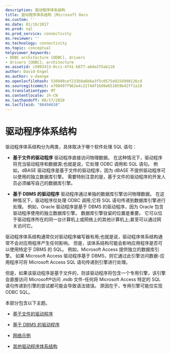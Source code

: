 ```yaml
---
description: 驱动程序体系结构
title: 驱动程序体系结构 |Microsoft Docs
ms.custom: ''
ms.date: 01/19/2017
ms.prod: sql
ms.prod_service: connectivity
ms.reviewer: ''
ms.technology: connectivity
ms.topic: conceptual
helpviewer_keywords:
- ODBC architecture [ODBC], drivers
- drivers [ODBC], architecture
ms.assetid: c5003413-0cc1-4f41-b877-a64e2f5ab118
author: David-Engel
ms.author: v-daenge
ms.openlocfilehash: 530940cef233b8a6b6a3f5c0575dd154998126cd
ms.sourcegitcommit: e700497f962e4c2274df16d9e651059b42ff1a10
ms.translationtype: MT
ms.contentlocale: zh-CN
ms.lasthandoff: 08/17/2020
ms.locfileid: "88494610"
---
```

# <a name="driver-architecture"></a>驱动程序体系结构
驱动程序体系结构分为两类，具体取决于哪个软件处理 SQL 语句：  
  
-   **基于文件的驱动程序** 驱动程序直接访问物理数据。 在这种情况下，驱动程序将充当驱动程序和数据源;也就是说，它处理 ODBC 调用和 SQL 语句。 例如，dBASE 驱动程序是基于文件的驱动程序，因为 dBASE 不提供驱动程序可以使用的独立数据库引擎。 需要特别注意的是，基于文件的驱动程序的开发人员必须编写自己的数据库引擎。  
  
-   **基于 DBMS 的驱动程序** 驱动程序通过单独的数据库引擎访问物理数据。 在这种情况下，驱动程序仅处理 ODBC 调用;它将 SQL 语句传递到数据库引擎进行处理。 例如，Oracle 驱动程序是基于 DBMS 的驱动程序，因为 Oracle 包含驱动程序使用的独立数据库引擎。 数据库引擎驻留的位置是重要。 它可以位于驱动程序所在的同一台计算机上或网络上的其他计算机上;甚至可以通过网关访问它。  
  
 驱动程序体系结构通常仅对驱动程序编写器有用;也就是说，驱动程序体系结构通常不会对应用程序产生任何影响。 但是，该体系结构可能会影响应用程序是否可以使用特定于 DBMS 的 SQL。 例如，Microsoft Access 提供独立的数据库引擎。 如果 Microsoft Access 驱动程序基于 DBMS，则它通过此引擎访问数据-应用程序可将 Microsoft Access SQL 语句传递到引擎进行处理。  
  
 但是，如果该驱动程序是基于文件的，则该驱动程序将包含一个专用引擎，该引擎会直接访问 Microsoft®访问 .mdb 文件-任何将 Microsoft Access 特定的 SQL 语句传递到引擎的尝试都可能会导致语法错误。 原因在于，专用引擎可能仅实现 ODBC SQL。  
  
 本部分包含以下主题。  
  
-   [基于文件的驱动程序](../../odbc/reference/file-based-drivers.md)  
  
-   [基于 DBMS 的驱动程序](../../odbc/reference/dbms-based-drivers.md)  
  
-   [网络示例](../../odbc/reference/network-example.md)  
  
-   [其他驱动程序体系结构](../../odbc/reference/other-driver-architectures.md)
